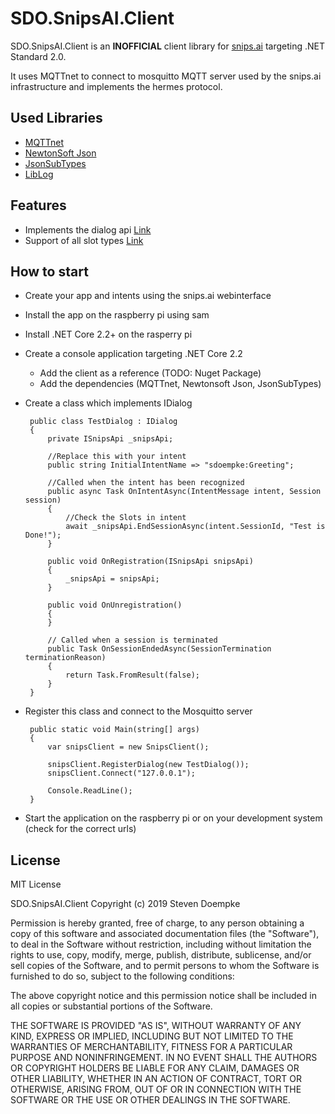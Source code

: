 # SDO.SnipsAI.Client

SDO.SnipsAI.Client is an **INOFFICIAL** client library for [snips.ai](http://snips.ai) targeting .NET Standard 2.0.

It uses MQTTnet to connect to mosquitto MQTT server used by the snips.ai infrastructure and implements the hermes protocol.

## Used Libraries

 * [MQTTnet](https://github.com/chkr1011/MQTTnet)
 * [NewtonSoft Json](https://www.newtonsoft.com/json)
 * [JsonSubTypes](https://github.com/manuc66/JsonSubTypes)
 * [LibLog](https://github.com/damianh/LibLog)

## Features

 * Implements the dialog api [Link](https://docs.snips.ai/reference/dialogue)
 * Support of all slot types [Link](https://docs.snips.ai/articles/platform/dialog/slot-types)

## How to start

 * Create your app and intents using the snips.ai webinterface
 * Install the app on the raspberry pi using sam
 * Install .NET Core 2.2+ on the rasperry pi
 * Create a console application targeting .NET Core 2.2
   * Add the client as a reference (TODO: Nuget Package)
   * Add the dependencies (MQTTnet, Newtonsoft Json, JsonSubTypes) 
 * Create a class which implements IDialog

        public class TestDialog : IDialog
        {
            private ISnipsApi _snipsApi;

            //Replace this with your intent
            public string InitialIntentName => "sdoempke:Greeting";

            //Called when the intent has been recognized
            public async Task OnIntentAsync(IntentMessage intent, Session session)
            {
                //Check the Slots in intent
                await _snipsApi.EndSessionAsync(intent.SessionId, "Test is Done!");
            }

            public void OnRegistration(ISnipsApi snipsApi)
            {
                _snipsApi = snipsApi;
            }

            public void OnUnregistration()
            {
            }

			// Called when a session is terminated
			public Task OnSessionEndedAsync(SessionTermination terminationReason)
			{
				return Task.FromResult(false);
			}
        }

 * Register this class and connect to the Mosquitto server

        public static void Main(string[] args) 
        {
            var snipsClient = new SnipsClient();

            snipsClient.RegisterDialog(new TestDialog());
            snipsClient.Connect("127.0.0.1");

            Console.ReadLine();
        }

 * Start the application on the raspberry pi or on your development system (check for the correct urls) 

## License

MIT License

SDO.SnipsAI.Client Copyright (c) 2019 Steven Doempke

Permission is hereby granted, free of charge, to any person obtaining a copy
of this software and associated documentation files (the "Software"), to deal
in the Software without restriction, including without limitation the rights
to use, copy, modify, merge, publish, distribute, sublicense, and/or sell
copies of the Software, and to permit persons to whom the Software is
furnished to do so, subject to the following conditions:

The above copyright notice and this permission notice shall be included in all
copies or substantial portions of the Software.

THE SOFTWARE IS PROVIDED "AS IS", WITHOUT WARRANTY OF ANY KIND, EXPRESS OR
IMPLIED, INCLUDING BUT NOT LIMITED TO THE WARRANTIES OF MERCHANTABILITY,
FITNESS FOR A PARTICULAR PURPOSE AND NONINFRINGEMENT. IN NO EVENT SHALL THE
AUTHORS OR COPYRIGHT HOLDERS BE LIABLE FOR ANY CLAIM, DAMAGES OR OTHER
LIABILITY, WHETHER IN AN ACTION OF CONTRACT, TORT OR OTHERWISE, ARISING FROM,
OUT OF OR IN CONNECTION WITH THE SOFTWARE OR THE USE OR OTHER DEALINGS IN THE
SOFTWARE.